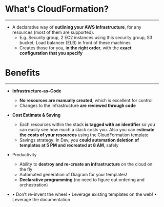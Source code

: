 # What's CloudFormation?
---

* A declarative way of **outlining your AWS Infrastructure**, for any resources (most of them are supported).
	* E.g. Security group, 2 EC2 instances using this security group, S3 bucket, Load balancer (ELB) in front of these machines
	* Creates those for you, **in the right order**, with the **exact configuration that you specify**

# Benefits
---

* **Infrastructure-as-Code**
	* **No resources are manually created**, which is excellent for control
	* Changes to the infrastructure **are reviewed through code**

* **Cost Estimate & Saving**
	* Each resources within the stack **is tagged with an identifier** so you can easily see how much a stack costs you. Also you can e**stimate the costs of your resources** using the CloudFormation template
	* Savings strategy: In Dev, you **could automation deletion of templates at 5 PM and recreated at 8 AM**, safely

* Productivity 
	* Ability to **destroy and re-create an infrastructure** on the cloud on the fly
	* Automated generation of Diagram for your templates! 
	* **Declarative programming** (no need to figure out ordering and orchestration)

* • Don’t re-invent the wheel • Leverage existing templates on the web! • Leverage the documentation